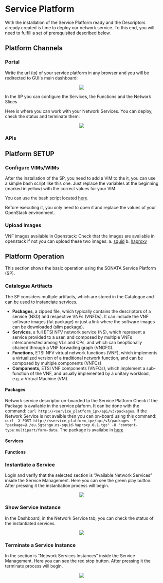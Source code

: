 # Service Platform

With the installation of the Service Platform ready and the Descriptors already created is time to deploy our network service. To this end, you will need to fulfill a set of prerequisited described below.

## Platform Channels

### Portal

Write the url (ip) of your service platform in any browser and you will be redirected to GUI's main dashboard:

<p align="center"><img src="images/dashboard.jpg" /></p>


In the SP you can configure the Services, the Functions and the Network Slices


Here is where you can work with your Network Services. You can deploy, check the status and terminate them:

<p align="center"><img src="images/sm.jpg" /></p>

### APIs

## Platform SETUP

### Configure VIMs/WIMs

After the installation of the SP, you need to add a VIM to the it, you can use a simple bash script like this one. Just replace the variables at the beginning (marked in yellow) with the correct values for your VIM.

You can use the bash script located [here](https://raw.githubusercontent.com/sonata-nfv/sonata-nfv.github.io/master/vim_script.sh).

Before executing it, you only need to open it and replace the values of your OpenStack environment.

### Upload Images

VNF images available in Openstack:
   Check that the images are available in openstack if not you can upload these two images:
   a. [squid](http://bit.ly/5GTANGO_squid)
   b. [haproxy](http://bit.ly/5GTANGO_HAproxy)


## Platform Operation

This section shows the basic operation using the SONATA Service Platform (SP).

### Catalogue Artifacts

The SP considers multiple artifacts, which are stored in the Catalogue and can be used to instanciate services.
- **Packages**, a zipped file, which typically contains the descriptors of a service (NSD) and respective VNFs (VNFDs). It can include the VNF software images (fat package) or just a link where the software images can be downloaded (slim package).
- **Services**, a full ETSI NFV network service (NS), which represent a service provided to a user, and composed by multiple VNFs interconnected among VLs and CPs, and which can beoptionally chained through a VNF forwading graph (VNGFG).
- **Functions**, ETSI NFV virtual network functions (VNF), which implements a virtualized version of a traditional network function, and can be composed by multiple components (VNFCs).
- **Components**, ETSI VNF components (VNFCs), which implement a sub-function of the VNF, and usually implemented by a unitary workload, e.g. a Virtual Machine (VM).

#### Packages

Network service descriptor on-boarded to the Service Platform
   Check if the Package is available in the service plaform. It can be done with the command: `curl http://<service_platform_ip>/api/v3/packages`. If the Network Service is not avaible then you can on-board using this command: `curl -X POST http://<service_platform_ip>/api/v3/packages -F "package=@./eu.5gtango.ns-squid-haproxy.0.1.tgo" -H 'content-type:multipart/form-data`. The package is availabe in [here](files/eu.5gtango.ns-squid-haproxy.0.1.tgo)
   
#### Services
#### Functions
### Instantiate a Service

Login and verify that the selected section is “Available Network Services” inside the Service Management. Here you can see the green play button. After pressing it the instantiation process will begin.

<p align="center"><img src="images/instantiate.jpg" /></p>


### Show Service Instance

In the Dashboard, in the Network Service tab, you can check the status of the instantiated services.

<p align="center"><img src="images/sp.jpg" /></p>

### Terminate a Service Instance

In the section is “Network Services Instances” inside the Service Management. Here you can see the red stop button. After pressing it the terminate process will begin.

<p align="center"><img src="images/terminate.jpg" /></p>
